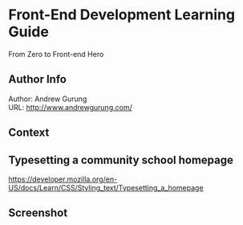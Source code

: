 # Front-End Development Learning Guide
From Zero to Front-end Hero

Author Info
-----------
Author: Andrew Gurung <br>
URL: http://www.andrewgurung.com/

Context
-----------------
## Typesetting a community school homepage

https://developer.mozilla.org/en-US/docs/Learn/CSS/Styling_text/Typesetting_a_homepage

Screenshot
-----------------
